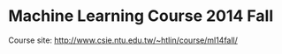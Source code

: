Machine Learning Course 2014 Fall
======

Course site: http://www.csie.ntu.edu.tw/~htlin/course/ml14fall/
